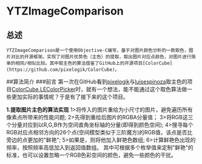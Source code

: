 # YTZImageComparison
##  总述
    YTZImageComparison是一个使用Objective-C编写，基于对图片颜色分析的一款取色，图片对比的开源框架。实现了对图片优势色（主色）的提取，取出图片对应点颜色，对图片进行简单的相同/相似比较。其中取主色的算法借鉴了GitHub上的开源项目[ColorCube](https://github.com/pixelogik/ColorCube)。
##算法简介
###前言
    第一次在GitHub看到[pixelogik](https://github.com/pixelogik)与[luisespinoza](https://github.com/luisespinoza)取主色的项目[ColorCube](https://github.com/pixelogik/ColorCube),[LEColorPicker](https://github.com/luisespinoza/LEColorPicker)时，就有一个想法，能不能通过这个取色算法做一些更加实际的事情呢？于是有了接下来的这个项目。

**1.提取图片主色的算法实现**
      1>将传入的图片重绘为小尺寸的图片，避免遍历所有像素点所带来的性能问题;
       2>先得到重绘后图片的RGBA分量值；
      3>将RGB这三个分量对应到以R,G,B作为空间直角坐标轴的分量(即得到颜色空间);
      4>搜寻每个RGB对应点相邻方向的26个点(空间模型类似于三阶魔方)的RGB值，该点是否比旁边的点更加的"鲜艳";
      5>如果是，则将他加入鲜艳色数组;
      6>计算鲜艳色出现的频率，按照频率高低加入到返回值数组。
      其中可根据多个枚举值来定制"鲜艳"的标准，也可以设置忽略一个RGB色彩空间的颜色，避免一些颜色的干扰。
